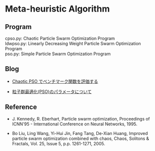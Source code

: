 # Meta-heuristic Algorithm

## Program

cpso.py: Chaotic Particle Swarm Optimization Program  
ldwpso.py: Linearly Decreasing Weight Particle Swarm Optimization Program  
pso.py: Simple Particle Swarm Optimization Program

## Blog

-  [Chaotic PSO でベンチマーク関数を評価する](http://resweater.hatenablog.com/entry/2019/06/02/083146)

- [粒子群最適化(PSO)のパラメータについて](https://qiita.com/sweater/private/926cc8228ada57309955)

## Reference

-  J. Kennedy, R. Eberhart, Particle swarm optimization,  Proceedings of ICNN'95 - International Conference on Neural Networks, 1995.

- Bo Liu, Ling Wang, Yi-Hui Jin, Fang Tang, De-Xian Huang, Improved particle swarm optimization combined with chaos, Chaos, Solitons & Fractals, Vol. 25, Issue 5, p.p. 1261-1271, 2005.